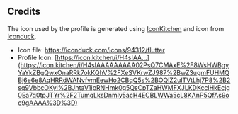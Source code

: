 ## Credits

The icon used by the profile is generated using [IconKitchen](https://icon.kitchen/) and icon from [Iconduck](https://iconduck.com/).

- Icon file: https://iconduck.com/icons/94312/flutter
- Profile Icon: [https://icon.kitchen/i/H4sIAA...](https://icon.kitchen/i/H4sIAAAAAAAAA02PsQ7CMAxE%2F8WsHWBgyYaYkZBgQwxOnaRRk7okKQhV%2FXeSVKrwZJ987%2BwZ3ugmFUHMQBj6e6e8AqHRRdWANvfvmEewHo2CBqQ5s%2BOQlZ2ulTVtLhj7P8%2B2sq9VbbcOKyi%2BJhtaV1ipRNHmk0g5QsCpTZaHWMFXJLKDKcclHkEcjg0Ea7q0tpJTYr%2F2TumqLksDnmly5acH4ECBLWWa5cL8KAnP5QfAs9oc9gAAAA%3D%3D)

